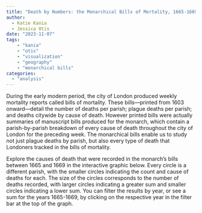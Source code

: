 ```yaml
---
title: "Death by Numbers: the Monarchical Bills of Mortality, 1665-1669"
author:
  - Katie Kania
  - Jessica Otis
date: "2023-11-07"
tags: 
    - "kania"
    - "otis"
    - "visualization"
    - "geography"
    - "monarchical bills"
categories: 
  - "analysis"
---
```


During the early modern period, the city of London produced weekly mortality reports called bills of mortality. These bills—printed from 1603 onward—detail the number of deaths per parish; plague deaths per parish; and deaths citywide by cause of death. However printed bills were actually summaries of manuscript bills produced for the monarch, which contain a parish-by-parish breakdown of every cause of death throughout the city of London for the preceding week. The monarchical bills enable us to study not just plague deaths by parish, but also every type of death that Londoners tracked in the bills of mortality.

Explore the causes of death that were recorded in the monarch’s bills between 1665 and 1669 in the interactive graphic below. Every circle is a different parish, with the smaller circles indicating the count and cause of deaths for each. The size of the circles corresponds to the number of deaths recorded, with larger circles indicating a greater sum and smaller circles indicating a lower sum. You can filter the results by year, or see a sum for the years 1665-1669, by clicking on the respective year in the filter bar at the top of the graph. 

<div class="flourish-embed flourish-hierarchy" data-src="visualisation/15582205"><script src="https://public.flourish.studio/resources/embed.js"></script></div> 
